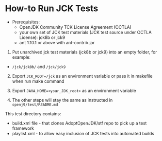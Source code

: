 
# How-to Run JCK Tests

* Prerequisites:
  * OpenJDK Community TCK License Agreement (OCTLA)
  * your own set of JCK test materials (JCK test source under OCTLA License): jck8b or jck9
  * ant 1.10.1 or above with ant-contrib.jar


1. Put unarchived jck test materials (jck8b or jck9) into an empty folder, for example:
* `/jck/jck8b/` and `/jck/jck9`

2. Export `JCK_ROOT=/jck` as an environment variable or pass it in makefile when run make command

3. Export `JAVA_HOME=<your_JDK_root>` as an environment variable

4. The other steps will stay the same as instructed in `openj9/test/README.md`


This test directory contains:
  * build.xml file - that clones AdoptOpenJDK/stf repo to pick up a test framework
  * playlist.xml - to allow easy inclusion of JCK tests into automated builds
